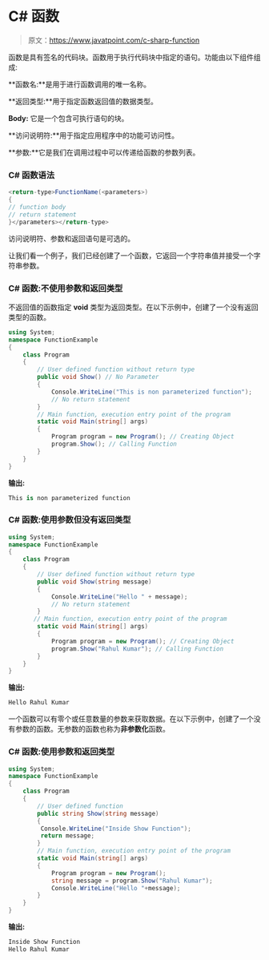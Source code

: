 # C# 函数

> 原文：<https://www.javatpoint.com/c-sharp-function>

函数是具有签名的代码块。函数用于执行代码块中指定的语句。功能由以下组件组成:

**函数名:**是用于进行函数调用的唯一名称。

**返回类型:**用于指定函数返回值的数据类型。

**Body:** 它是一个包含可执行语句的块。

**访问说明符:**用于指定应用程序中的功能可访问性。

**参数:**它是我们在调用过程中可以传递给函数的参数列表。

### C# 函数语法

```cs
<return-type>FunctionName(<parameters>)
{
// function body
// return statement
}</parameters></return-type> 
```

访问说明符、参数和返回语句是可选的。

让我们看一个例子，我们已经创建了一个函数，它返回一个字符串值并接受一个字符串参数。

### C# 函数:不使用参数和返回类型

不返回值的函数指定 **void** 类型为返回类型。在以下示例中，创建了一个没有返回类型的函数。

```cs
using System;
namespace FunctionExample
{
    class Program
    {
        // User defined function without return type
        public void Show() // No Parameter
        {
            Console.WriteLine("This is non parameterized function");
            // No return statement
        }
        // Main function, execution entry point of the program
        static void Main(string[] args)
        {
            Program program = new Program(); // Creating Object
            program.Show(); // Calling Function           
        }
    }
}

```

**输出:**

```cs
This is non parameterized function

```

### C# 函数:使用参数但没有返回类型

```cs
using System;
namespace FunctionExample
{
    class Program
    {
        // User defined function without return type
        public void Show(string message)
        {
            Console.WriteLine("Hello " + message);
            // No return statement
        }
       // Main function, execution entry point of the program
        static void Main(string[] args)
        {
            Program program = new Program(); // Creating Object
            program.Show("Rahul Kumar"); // Calling Function           
        }
    }
}

```

**输出:**

```cs
Hello Rahul Kumar

```

一个函数可以有零个或任意数量的参数来获取数据。在以下示例中，创建了一个没有参数的函数。无参数的函数也称为**非参数化**函数。

### C# 函数:使用参数和返回类型

```cs
using System;
namespace FunctionExample
{
    class Program
    {
        // User defined function
        public string Show(string message)
        {
         Console.WriteLine("Inside Show Function");
         return message;
        }
        // Main function, execution entry point of the program
        static void Main(string[] args)
        {
            Program program = new Program();
            string message = program.Show("Rahul Kumar");
            Console.WriteLine("Hello "+message);
        }
    }
}

```

**输出:**

```cs
Inside Show Function
Hello Rahul Kumar

```